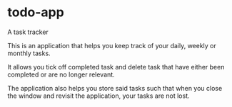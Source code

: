 # todo-app

A task tracker

This is an application that helps you keep track of your daily, weekly or monthly tasks.

It allows you tick off completed task and delete task that have either been completed or are no longer relevant.

The application also helps you store said tasks such that when you close the window and revisit the application, your tasks are not lost.
